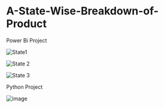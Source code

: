 # A-State-Wise-Breakdown-of-Product


Power Bi Project

![State1](https://github.com/user-attachments/assets/e358ec5c-4dda-4b76-8f0d-7066e50a158d)

![State 2](https://github.com/user-attachments/assets/52d61e2b-cd9d-4214-8663-39248530b415)

![State 3](https://github.com/user-attachments/assets/e86ae9e8-3b3a-40c5-817a-e9b13de8f931)


Python Project

![image](https://github.com/user-attachments/assets/4d97e5c1-8b62-47fc-ada2-1b520cf296f5)
